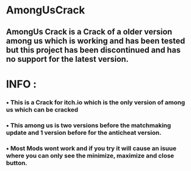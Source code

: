 # AmongUsCrack
## AmongUs Crack is a Crack of a older version among us which is working and has been tested but this project has been discontinued and has no support for the latest version.
# INFO :
### • This is a Crack for itch.io which is the only version of among us which can be cracked 
### • This among us is two versions before the matchmaking update and 1 version before for the anticheat version.
### • Most Mods wont work and if you try it will cause an isuue where you can only see the minimize, maximize and close button.
